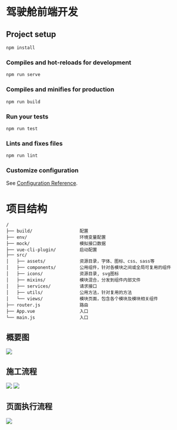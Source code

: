 # 驾驶舱前端开发

## Project setup
```
npm install
```

### Compiles and hot-reloads for development
```
npm run serve
```

### Compiles and minifies for production
```
npm run build
```

### Run your tests
```
npm run test
```

### Lints and fixes files
```
npm run lint
```

### Customize configuration
See [Configuration Reference](https://cli.vuejs.org/config/).

# 项目结构


```
/
├── build/                  配置
├── env/                    环境变量配置
├── mock/                   模拟接口数据
├── vue-cli-plugin/         启动配置
├── src/
│   ├── assets/             资源目录，字体、图标、css、sass等
│   ├── components/         公用组件，针对各模块之间或全局可复用的组件
│   ├── icons/              资源目录, svg图标
│   ├── mixins/             模块混合，分发到组件内部文件
│   ├── services/           请求接口
│   ├── utils/              公用方法，针对复用的方法
│   └── views/              模块页面，包含各个模块及模块相关组件
├── router.js               路由
├── App.vue                 入口
└── main.js                 入口
```
## 概要图
![](http://doc.webapp.fun/xs_driving/res/img14.png)
## 施工流程
![](http://doc.webapp.fun/xs_driving/res/img10.png)
![](http://doc.webapp.fun/xs_driving/res/img8.png)


## 页面执行流程
![](http://doc.webapp.fun/xs_driving/res/img11.png)
